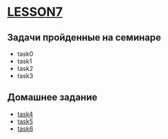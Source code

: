 # [LESSON7](https://github.com/KulSlavOn/C-seminars-lessons/tree/main/lesson7)

## Задачи пройденные на семинаре

* task0
* task1
* task2
* task3

## Домашнее задание

* [task4](https://github.com/KulSlavOn/C-seminars-lessons/tree/main/lesson7/task4)
* [task5](https://github.com/KulSlavOn/C-seminars-lessons/tree/main/lesson7/task5)
* [task6](https://github.com/KulSlavOn/C-seminars-lessons/tree/main/lesson7/task6)